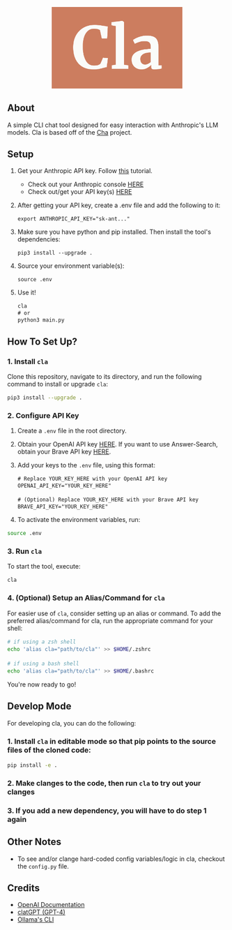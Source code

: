 <p align="center">
    <img width="300" src="./assets/logo.png">
</p>

## About

A simple CLI chat tool designed for easy interaction with Anthropic's LLM models. Cla is based off of the [Cha](https://github.com/MehmetMHY/cla) project.

## Setup

1. Get your Anthropic API key. Follow [this](https://docs.anthropic.com/en/docs/quickstart) tutorial.
    - Check out your Anthropic console [HERE](https://docs.anthropic.com/en/docs/console.anthropic.com)
    - Check out/get your API key(s) [HERE](https://console.anthropic.com/settings/keys)

2. After getting your API key, create a .env file and add the following to it:
    ```
    export ANTHROPIC_API_KEY="sk-ant..."
    ```

3. Make sure you have python and pip installed. Then install the tool's dependencies:
    ```
    pip3 install --upgrade .
    ```

4. Source your environment variable(s):
    ```
    source .env
    ```

5. Use it!
    ```
    cla
    # or 
    python3 main.py
    ```

## How To Set Up?

### 1. Install `cla`

Clone this repository, navigate to its directory, and run the following command to install or upgrade `cla`:

```bash
pip3 install --upgrade .
```

### 2. Configure API Key

1. Create a `.env` file in the root directory.

2. Obtain your OpenAI API key [HERE](https://platform.openai.com/api-keys). If you want to use Answer-Search, obtain your Brave API key [HERE](https://brave.com/search/api/).

3. Add your keys to the `.env` file, using this format:

    ```env
    # Replace YOUR_KEY_HERE with your OpenAI API key
    OPENAI_API_KEY="YOUR_KEY_HERE"

    # (Optional) Replace YOUR_KEY_HERE with your Brave API key
    BRAVE_API_KEY="YOUR_KEY_HERE"
    ```

4. To activate the environment variables, run:

```bash
source .env
```

### 3. Run `cla`

To start the tool, execute:

```bash
cla
```

### 4. (Optional) Setup an Alias/Command for `cla`

For easier use of `cla`, consider setting up an alias or command. To add the preferred alias/command for cla, run the appropriate command for your shell:

```bash
# if using a zsh shell
echo 'alias cla="path/to/cla"' >> $HOME/.zshrc

# if using a bash shell
echo 'alias cla="path/to/cla"' >> $HOME/.bashrc
```

You're now ready to go!

## Develop Mode

For developing cla, you can do the following:

### 1. Install `cla` in editable mode so that pip points to the source files of the cloned code:

```bash
pip install -e .
```

### 2. Make clanges to the code, then run `cla` to try out your clanges

### 3. If you add a new dependency, you will have to do step 1 again

## Other Notes

- To see and/or clange hard-coded config variables/logic in cla, checkout the `config.py` file.

## Credits

- [OpenAI Documentation](https://platform.openai.com/docs/introduction)
- [clatGPT (GPT-4)](https://clat.openai.com/)
- [Ollama's CLI](https://ollama.com/)

